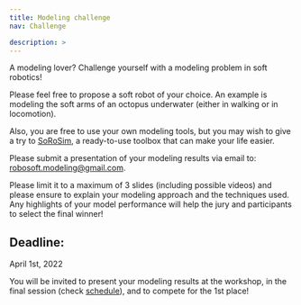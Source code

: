 ```yaml
---
title: Modeling challenge
nav: Challenge

description: > 
---
```


A modeling lover? Challenge yourself with a modeling problem in soft robotics! 

Please feel free to propose a soft robot of your choice. An example is modeling the soft arms of an octopus underwater (either in walking or in locomotion).

Also, you are free to use your own modeling tools, but you may wish to give a try to [SoRoSim](https://github.com/Ikhlas-Ben-Hmida/SoRoSim), a ready-to-use toolbox that can make your life easier.

Please submit a presentation of your modeling results via email to: robosoft.modeling@gmail.com. 

Please limit it to a maximum of 3 slides (including possible videos) and please ensure to explain your modeling approach and the techniques used. Any highlights of your model performance will help the jury and participants to select the final winner!

## Deadline: 
April 1st, 2022

You will be invited to present your modeling results at the workshop, in the final session (check [schedule](https://robosoft-modeling.github.io/robosoft-2022-workshop/content/1-schedule.html)), and to compete for the 1st place!
